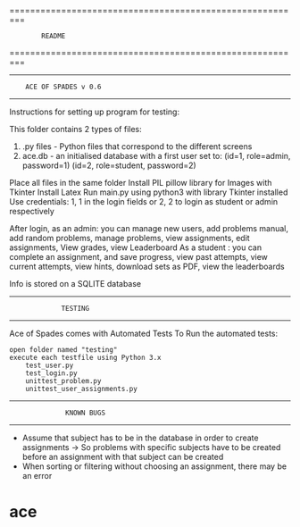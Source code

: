 =========================================================

			README

=========================================================

*********************************************************


		ACE OF SPADES v 0.6


*********************************************************

Instructions for setting up program for testing:

This folder contains 2 types of files:
1. .py files - Python files that correspond to the different screens
2. ace.db - an initialised database with a first user set to:
	 (id=1, role=admin, password=1)
	 (id=2, role=student, password=2)

Place all files in the same folder
Install PIL pillow library for Images with Tkinter
Install Latex
Run main.py using python3 with library Tkinter installed
Use credentials: 1, 1 in the login fields or 2, 2 to login as student or admin respectively

After login,
 as an admin: you can manage new users, add problems manual, add random problems, manage problems,
 view assignments, edit assignments, View grades, view Leaderboard
As a student : you can complete an assignment, and save progress, view past attempts, view current attempts,
view hints, download sets as PDF, view the leaderboards

Info is stored on a SQLITE database

****************************************************

	             TESTING

****************************************************

Ace of Spades comes with Automated Tests
To Run the automated tests:

	open folder named "testing"
	execute each testfile using Python 3.x
		test_user.py
		test_login.py
		unittest_problem.py
		unittest_user_assignments.py
 
****************************************************

                  KNOWN BUGS

****************************************************

- Assume that subject has to be in the database in order to create assignments
	-> So problems with specific subjects have to be created before an assignment with that
	   subject can be created
- When sorting or filtering without choosing an assignment, there may be an error
# ace
